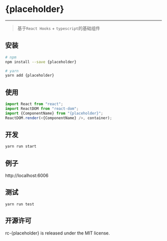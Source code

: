 # {placeholder}

---

> 基于`React Hooks` + `typescript`的基础组件

## 安装

```sh
# npm
npm install --save {placeholder}

# yarn
yarn add {placeholder}
```

## 使用

```ts
import React from "react";
import ReactDOM from "react-dom";
import {ComponentName} from "{placeholder}";
ReactDOM.render(<{ComponentName} />, container);
```

## 开发

```sh
yarn run start
```

## 例子

http://localhost:6006

## 测试

```
yarn run test
```

## 开源许可

rc-{placeholder} is released under the MIT license.
